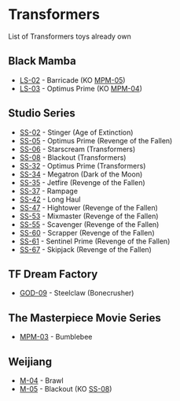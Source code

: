 # Transformers

List of Transformers toys already own

## Black Mamba

- [LS-02](https://www.youtube.com/watch?v=Q8pcD1rxkAA) - Barricade (KO [MPM-05](https://tfwiki.net/wiki/File:TF-Masterpiece-MPM-5-Barricade-(Hasbro).jpg))
- [LS-03](https://www.youtube.com/watch?v=MgYXxRcSAtU) - Optimus Prime (KO [MPM-04](https://tfwiki.net/wiki/Optimus_Prime_(Movie)/toys#Masterpiece))

## Studio Series

- [SS-02](https://tfwiki.net/wiki/Stinger_(AOE)#Generations) - Stinger (Age of Extinction)
- [SS-05](https://tfwiki.net/wiki/Optimus_Prime_(Movie)/toys#Studio_Series) - Optimus Prime (Revenge of the Fallen)
- [SS-06](https://tfwiki.net/wiki/Starscream_(Movie)/toys#Studio_Series) - Starscream (Transformers)
- [SS-08](https://tfwiki.net/wiki/Blackout_(Movie)#Generations) - Blackout (Transformers)
- [SS-32](https://tfwiki.net/wiki/Optimus_Prime_(Movie)/toys#SS32) - Optimus Prime (Transformers)
- [SS-34](https://tfwiki.net/wiki/Megatron_(Movie)/toys#SS34) - Megatron (Dark of the Moon)
- [SS-35](https://tfwiki.net/wiki/Jetfire_(Movie)#Generations) - Jetfire (Revenge of the Fallen)
- [SS-37](https://tfwiki.net/wiki/Rampage_(ROTF)#Generations) - Rampage
- [SS-42](https://tfwiki.net/wiki/Long_Haul_(ROTF)#Generations) - Long Haul
- [SS-47](https://tfwiki.net/wiki/Hightower_(ROTF)#Generations) - Hightower (Revenge of the Fallen)
- [SS-53](https://tfwiki.net/wiki/Mixmaster_(ROTF)#Generations) - Mixmaster (Revenge of the Fallen)
- [SS-55](https://tfwiki.net/wiki/Scavenger_(ROTF)#Generations) - Scavenger (Revenge of the Fallen)
- [SS-60](https://tfwiki.net/wiki/Scrapper_(ROTF)#Generations) - Scrapper (Revenge of the Fallen)
- [SS-61](https://tfwiki.net/wiki/Sentinel_Prime_(ROTF)#Studio_Series) - Sentinel Prime (Revenge of the Fallen)
- [SS-67](https://tfwiki.net/wiki/Skipjack_(ROTF)#Generations) - Skipjack (Revenge of the Fallen)

## TF Dream Factory

- [GOD-09](https://www.youtube.com/watch?v=fY19VqFSmfQ) - Steelclaw (Bonecrusher)

## The Masterpiece Movie Series

- [MPM-03](https://tfwiki.net/wiki/Bumblebee_(Movie)/toys#MPM3) - Bumblebee

## Weijiang

- [M-04](https://www.youtube.com/watch?v=QSQQn0l-dAM) - Brawl
- [M-05](https://www.youtube.com/watch?v=_Ith1_tttPg) - Blackout (KO [SS-08](https://tfwiki.net/wiki/Blackout_(Movie)#Generations))
